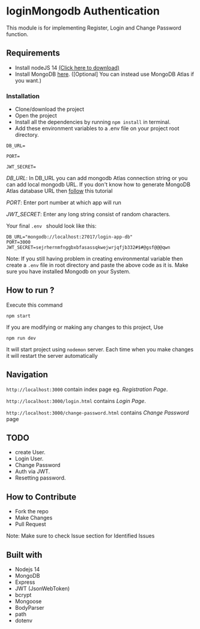 # loginMongodb Authentication
This module is for implementing Register, Login and Change Password function.

## Requirements
- Install nodeJS 14 [(Click here to download)](https://nodejs.org/dist/v14.17.0/node-v14.17.0-x64.msi "NodeJS Download")
- Install MongoDB [here](https://docs.mongodb.com/manual/administration/install-community/). ([Optional] You can instead use MongoDB Atlas if you want.)

### Installation
- Clone/download the project
- Open the project
- Install all the dependencies by running `npm install` in terminal.
- Add these environment variables to a .env file on your project root directory.
```
DB_URL=
```
```
PORT=
```
```
JWT_SECRET=
```
*DB_URL*: In DB_URL you can add mongodb Atlas connection string or you can add local mongodb URL. If you don't know how to generate MongoDB Atlas database URL then [follow](https://dev.to/dalalrohit/how-to-connect-to-mongodb-atlas-using-node-js-k9i) this tutorial

*PORT*: Enter port number at which app will run

*JWT_SECRET*: Enter any long string consist of random characters.

Your final `.env ` should look like this:
```
DB_URL="mongodb://localhost:27017/login-app-db"
PORT=3000
JWT_SECRET=sejrhernmfnggbxbfasassqkwejwrjqfjb332#$#@gsf@@@qwn
```
Note: If you still having problem in creating environmental variable then create a `.env` file in root directory and paste the above code as it is. Make sure you have installed Mongodb on your System.

## How to run ?
Execute this command
```
npm start
```

If you are modifying or making any changes to this project, Use
```
npm run dev
```
It will start project using `nodemon` server. Each time when you make changes it will restart the server automatically

## Navigation
`http://localhost:3000` contain index page eg. *Registration Page*.

`http://localhost:3000/login.html` contains *Login Page*.

`http://localhost:3000/change-password.html` contains *Change Password* page

## TODO

- create User.
- Login User.
- Change Password
- Auth via JWT.
- Resetting password.

## How to Contribute
- Fork the repo
- Make Changes
- Pull Request

Note: Make sure to check Issue section for Identified Issues

## Built with
- Nodejs 14
- MongoDB
- Express
- JWT (JsonWebToken)
- bcrypt
- Mongoose
- BodyParser
- path
- dotenv

